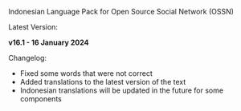 Indonesian Language Pack for Open Source Social Network (OSSN)

Latest Version:

**v16.1 - 16 January 2024**

Changelog:

- Fixed some words that were not correct
- Added translations to the latest version of the text
- Indonesian translations will be updated in the future for some components
